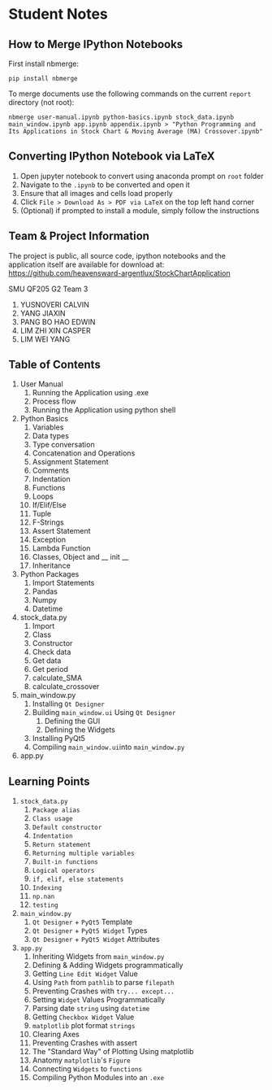 # Student Notes

## How to Merge IPython Notebooks
First install nbmerge:
```
pip install nbmerge
```
To merge documents use the following commands on the current `report` directory (not root):
```
nbmerge user-manual.ipynb python-basics.ipynb stock_data.ipynb main_window.ipynb app.ipynb appendix.ipynb > "Python Programming and Its Applications in Stock Chart & Moving Average (MA) Crossover.ipynb"
```

## Converting IPython Notebook via LaTeX
1. Open jupyter notebook to convert using anaconda prompt on `root` folder
2. Navigate to the `.ipynb` to be converted and open it
3. Ensure that all images and cells load properly
4. Click `File > Download As > PDF via LaTeX` on the top left hand corner
5. (Optional) if prompted to install a module, simply follow the instructions

## Team & Project Information
The project is public, all source code, ipython notebooks and the application itself are available for download at: https://github.com/heavensward-argentlux/StockChartApplication

SMU QF205 G2 Team 3
1. YUSNOVERI CALVIN
2. YANG JIAXIN
3. PANG BO HAO EDWIN
4. LIM ZHI XIN CASPER
5. LIM WEI YANG

## Table of Contents
1. User Manual
    1. Running the Application using .exe
    2. Process flow
    3. Running the Application using python shell
2. Python Basics
    1. Variables
    2. Data types
    3. Type conversation
    4. Concatenation and Operations
    5. Assignment Statement
    6. Comments
    7. Indentation
    8. Functions
    9. Loops
    10. If/Elif/Else
    11. Tuple
    12. F-Strings
    13. Assert Statement
    14. Exception
    15. Lambda Function
    16. Classes, Object and __ init __
    17. Inheritance
3. Python Packages
    1. Import Statements
    2. Pandas
    3. Numpy
    4. Datetime
4. stock_data.py
    1. Import
    2. Class
    3. Constructor
    4. Check data
    5. Get data
    6. Get period
    7. calculate_SMA
    8. calculate_crossover
5. main_window.py
    1. Installing `Qt Designer`
    2. Building `main_window.ui` Using `Qt Designer`
        1. Defining the GUI
        2. Defining the Widgets
    3. Installing PyQt5
    4. Compiling `main_window.ui`into `main_window.py`
6. app.py

## Learning Points
1. `stock_data.py`
    1. `Package alias`
    2. `Class usage`
    3. `Default constructor`
    4. `Indentation`
    5. `Return statement`
    6. `Returning multiple variables`
    7. `Built-in functions`
    8. `Logical operators`
    9. `if, elif, else statements`
    10. `Indexing`
    11. `np.nan`
    12. `testing`
2. `main_window.py`
    1. `Qt Designer` + `PyQt5` Template
    2. `Qt Designer` + `PyQt5 Widget` Types
    3. `Qt Designer` + `PyQt5 Widget` Attributes
3. `app.py`
    1. Inheriting Widgets from `main_window.py`
    2. Defining & Adding Widgets programmatically
    3. Getting `Line Edit Widget` Value
    4. Using `Path` from `pathlib` to parse `filepath`
    5. Preventing Crashes with `try... except...`
    6. Setting `Widget` Values Programmatically
    7. Parsing date `string` using `datetime`
    8. Getting `Checkbox Widget` Value
    9. `matplotlib` plot format `strings`
    10. Clearing Axes
    11. Preventing Crashes with assert
    12. The "Standard Way" of Plotting Using matplotlib
    13. Anatomy `matplotlib`'s `Figure`
    14. Connecting `Widgets` to `functions`
    15. Compiling Python Modules into an `.exe`

